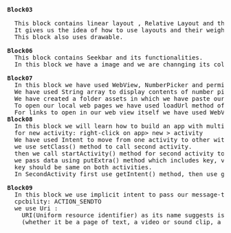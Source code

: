 <pre>
<B>Block03
</B>
  This block contains linear layout , Relative Layout and the use of weightsum, and layout_weight.
  It gives us the idea of how to use layouts and their weightage.
  This block also uses drawable.
  
<B>Block06</B>
  This block contains Seekbar and its functionalities.
  In this block we have a image and we are channging its color with the progress in the seekbar.
  
<B>Block07</B>
  In this block we have used WebView, NumberPicker and permissions of Internet in our manifest file.
  We have used String array to display contents of number picker.
  We have created a folder assets in which we have paste our local web pages.
  To open our local web pages we have used loadUrl method of webView.
  For links to open in our web view itself we have used WebViewClient.
<B>Block08</B>
  In this block we will learn how to build an app with multiple activities.
  for new activity: right-click on app> new > activity
  We have used Intent to move from one activity to other with some data.
  we use setClass() method to call second activity.
  then we call startActivity() method for second activity to start.
  we pass data using putExtra() method which includes key, value 
  key should be same on both activities.
  In SecondActivity first use getIntent() method, then use getFloatExtra() to get the key.
  
<B>Block09</B>
  In this block we use implicit intent to pass our message-text to our message-app of our mobile phone.
  cpcbility: ACTION_SENDTO
  we use Uri :
    URI(Uniform resource identifier) as its name suggests is used to identify resource
    (whether it be a page of text, a video or sound clip, a still or animated image, or a program).
    
